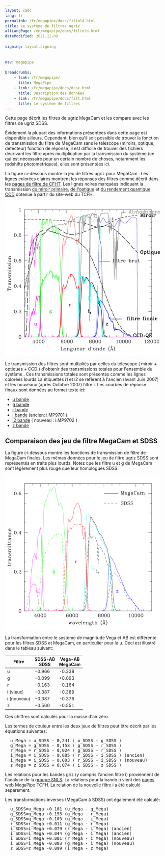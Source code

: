 ```yaml
---
layout: cadc
lang: fr
permalink: /fr/megapipe/docs/filtold.html
title: Le système de filtres ugriz
altLangPage: /en/megapipe/docs/filtold.html
dateModified: 2021-12-08

signing: layout.signing


nav: megapipe

breadcrumbs:
    - link: /fr/megapipe/
      title: MegaPipe
    - link: /fr/megapipe/docs/desc.html
      title: Description des données
    - link: /fr/megapipe/docs/filt.html
      title: Le système de filtres
---
```


<p>
    Cette page d&eacute;crit les filtres de ugriz MegaCam et les compare avec les
    filtres de ugriz SDSS.
</p>
<p>
    &Eacute;videment la plupart des informations pr&eacute;sent&eacute;es dans cette
    page est disponible ailleurs. Cependant, bien qu'il soit possible de
    trouver la fonction de transmission du filtre de MegaCam sans le
    t&eacute;lescope (miroirs, optique, d&eacute;tecteur) fonction de r&eacute;ponse, il est
    difficile de trouver des fichiers d&eacute;crivant les filtre apr&eacute;s
    multiplication par la transmission du syst&egrave;me (ce qui est n&eacute;cessaire pour
    un certain nombre de choses, notamment les redshifts photom&eacute;triques),
    elles sont pr&eacute;sent&eacute;es ici.
</p>
<p>
  La figure ci-dessous montre la jeu de filtres ugriz pour MegaCam .
  Les lignes color&eacute;es claires montrent les r&eacute;ponses des filtres
  comme d&eacute;crit dans les
  <a rel="external" href="https://www.cfht.hawaii.edu/Instruments/Imaging/MegaPrime/data.MegaPrime/MegaCam_Filters_data.txt">pages de filtre de CFHT</a>.
  Les lignes noires marqu&eacute;es indiquent la transmission 
  <a rel="external" href="https://www.cfht.hawaii.edu/Science/CFHTLS-OLD/MSWG/Al_coating.dat">du miroir primaire</a>,
  <a rel="external" href="https://www.cfht.hawaii.edu/Science/CFHTLS-OLD/MSWG/Optics_TR.dat">de l'optique</a> 
  et <a rel="external" href="https://www.cfht.hawaii.edu/Science/CFHTLS-OLD/MSWG/QE_camera.dat">du rendement quantique CCD</a>
  obtenue &agrave; partir du site-web du TCFH.
</p>
<img class="img-responsive" src="/static/images/megapipe/cfhtlsugriznew_fr.gif" alt="Jeu de filtres MegaCam"/>
<p>
  Le transmission des filtres sont multipli&eacute;s par celles du t&eacute;lescope ( miroir + optiques + CCD ) 
  d'obtenir des transmissions totales pour l'ensemble du syst&egrave;me .
  Ces transmissions totales sont pr&eacute;sent&eacute;s comme les lignes color&eacute;es lourds
  La &eacute;tiquettes i1 et i2 se r&eacute;f&egrave;rent &agrave; l'ancien (avant Juin 2007) et les nouveaux (apr&egrave;s Octobre 2007) filtre i.
  Les courbes de r&eacute;ponse finaux sont donn&eacute;es au format texte ici:
</p>
<ul>
  <li> <a href="/static/files/megapipe/uMega.fil">u bande</a></li>
  <li> <a href="/static/files/megapipe/gMega.fil">g bande</a></li>
  <li> <a href="/static/files/megapipe/rMega.fil">r bande</a></li>
  <li> <a href="/static/files/megapipe/iMega.fil">i bande</a> (ancien: i.MP9701 )</li>
  <li> <a href="/static/files/megapipe/i2Mega.fil">i2 bande</a> ( nouveau : i.MP9702 )</li>
  <li> <a href="/static/files/megapipe/zMega.fil">z bande</a></li>
</ul>
<h2>Comparaison des jeu de filtre MegaCam et SDSS</h2>
<p>
  La figure ci-dessous montre les fonctions de transmission de
  filtre de MegaCam finales.  Les m&ecirc;mes donn&eacute;es pour le jeu de
  filtre ugriz SDSS sont repr&eacute;sent&eacute;s en traits plus lourds.  Notez
  que les filtre u et g de MegaCam sont l&eacute;g&egrave;rement plus rouge que
  leur homologues SDSS.  
</p>
<img class="img-responsive" src="/static/images/megapipe/megasdssnew.gif" alt="MegaCam vs SDSS"/>
<p>
  La transformation entre le syst&egrave;me de magnitude Vega et AB est
  diff&eacute;rente pour les filtres SDSS et MegaCam, en particulier pour le u.
  Ceci est illustr&eacute; dans le tableau suivant:
</p>
<table class="table">
  <thead>
    <tr><th scope="col">Filtre</th><th scope="col">SDSS-AB<br/>SDSS</th> <th scope="col">Vega-AB<br/>MegaCam</th></tr>
  </thead>
  <tbody>
    <tr><td>u          </td><td>-0.966</td><td>-0.338</td></tr>
    <tr><td>g          </td><td>+0.099</td><td>+0.093</td></tr>
    <tr><td>r          </td><td>-0.163</td><td>-0.164</td></tr>
    <tr><td>i (vieux)  </td><td>-0.387</td><td>-0.389</td></tr>
    <tr><td>i (nouveau)</td><td>-0.387</td><td>-0.376</td></tr>
    <tr><td>z          </td><td>-0.560</td><td>-0.551</td></tr>
  </tbody>
</table>
<p>
  Ces chiffres sont calcul&eacute;s pour la masse d'air z&eacute;ro.
</p>
<p>
  Les termes de couleur entre les deux jeux de filtres
  peut &ecirc;tre d&eacute;crit par les &eacute;quations suivantes:
</p>
<pre>
  u_Mega = u_SDSS - 0,241 ( u_SDSS - g_SDSS )
  g_Mega = g_SDSS - 0,153 ( g_SDSS - r_SDSS )
  r_Mega = r_SDSS - 0,024 ( g_SDSS - r_SDSS )
  i_Mega = i_SDSS - 0,085 ( r_SDSS - i_SDSS ) (ancien)
  i_Mega = i_SDSS - 0,003 ( r_SDSS - i_SDSS ) (nouveau)
  z_Mega = z_SDSS + 0,074 ( i_SDSS - z_SDSS )
</pre>
<p>
  Les relations pour les bandes griz (y compris l'ancien filtre i) proviennent de l'analyse de la
  <a rel="external" href="https://www.astro.uvic.ca/~pritchet/SN/Calib/ColourTerms-2006Jun19/index.html#Sec04">groupe SNLS</a>.
  La  relations pour la bande u vient des
  <a rel="external" href="https://cfht.hawaii.edu/Instruments/Imaging/MegaPrime/generalinformation.html">pages web MegaPipe TCFH</a>.
  La <a href="ifilt.html">relation de la nouvelle filtre i</a> a &eacute;t&eacute; calcul&eacute; separement.
</p>
<p>
  Les transformations inverses (MegaCam &agrave; SDSS) ont &eacute;galement &eacute;t&eacute; calcul&eacute;:
</p>
<pre>
  u_SDSS=u_Mega +0.181 (u_Mega - g_Mega)
  g_SDSS=g_Mega +0.195 (g_Mega - r_Mega)
  g_SDSS=g_Mega +0.103 (g_Mega - i_Mega)
  r_SDSS=r_Mega +0.011 (g_Mega - r_Mega)
  i_SDSS=i_Mega +0.079 (r_Mega - i_Mega) (ancien)
  i_SDSS=i_Mega +0.044 (g_Mega - i_Mega) (ancien)
  i_SDSS=i_Mega +0.001 (r_Mega - i_Mega) (nouveau) 
  i_SDSS=i_Mega -0.003 (g_Mega - i_Mega) (nouveau)
  z_SDSS=z_Mega -0.099 (i_Mega - z_Mega)
</pre>
